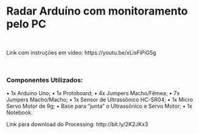 <h1>Radar Arduíno com monitoramento pelo PC</h1>


<br>

<p>Link com instruções em vídeo: https://youtu.be/xLisFiPiG5g</p>

<br>

### Componentes Utilizados:

•	1x Arduíno Uno;
•	1x Protoboard;
•	4x Jumpers Macho/Fêmea;
•	7x Jumpers Macho/Macho;
•	1x Sensor de Ultrassônico HC-SR04;
•	1x Micro Servo Motor de 9g;
•	Base para “junta” o Ultrassônico e Servo Motor;
•	1x Notebook.

<p>Link para download do Processing: http://bit.ly/2K2JKx3</p>
